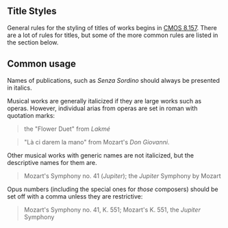 ## Title Styles

General rules for the styling of titles of works begins in [CMOS 8.157](https://www.chicagomanualofstyle.org/book/ed17/part2/ch08/psec157.html). There are a lot of rules for titles, but some of the more common rules are listed in the section below.

## Common usage

Names of publications, such as *Senza Sordino* should always be presented in italics.

Musical works are generally italicized if they are large works such as operas. However, individual arias from operas are set in roman with quotation marks:

>the "Flower Duet" from _Lakmé_

>"Là ci darem la mano" from Mozart's _Don Giovanni_.

Other musical works with generic names are not italicized, but the descriptive names for them are.

> Mozart's Symphony no. 41 (_Jupiter_); the _Jupiter_ Symphony by Mozart

Opus numbers (including the special ones for *those* composers) should be set off with a comma unless they are restrictive:

> Mozart's Symphony no. 41, K. 551; Mozart's K. 551, the _Jupiter_ Symphony
